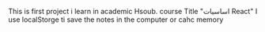 This is first project i learn in academic Hsoub. course Title "اساسيات React" 
I use localStorge ti save the notes in the computer or cahc memory 
